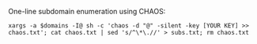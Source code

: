 
One-line subdomain enumeration using CHAOS:
```
xargs -a $domains -I@ sh -c 'chaos -d "@" -silent -key [YOUR KEY] >> chaos.txt'; cat chaos.txt | sed 's/^\*\.//' > subs.txt; rm chaos.txt
```
